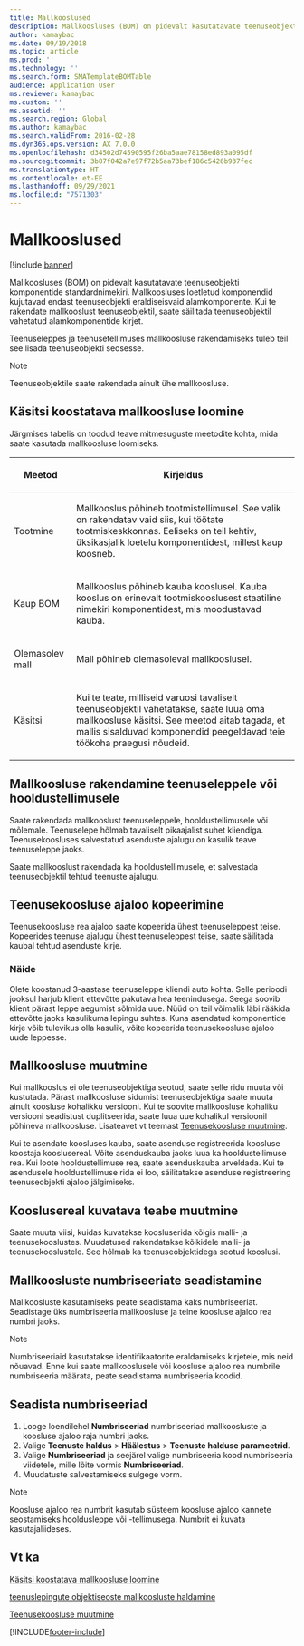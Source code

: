 ```yaml
---
title: Mallkooslused
description: Mallkoosluses (BOM) on pidevalt kasutatavate teenuseobjekti komponentide standardnimekiri.
author: kamaybac
ms.date: 09/19/2018
ms.topic: article
ms.prod: ''
ms.technology: ''
ms.search.form: SMATemplateBOMTable
audience: Application User
ms.reviewer: kamaybac
ms.custom: ''
ms.assetid: ''
ms.search.region: Global
ms.author: kamaybac
ms.search.validFrom: 2016-02-28
ms.dyn365.ops.version: AX 7.0.0
ms.openlocfilehash: d34502d74590595f26ba5aae78158ed893a095df
ms.sourcegitcommit: 3b87f042a7e97f72b5aa73bef186c5426b937fec
ms.translationtype: HT
ms.contentlocale: et-EE
ms.lasthandoff: 09/29/2021
ms.locfileid: "7571303"
---
```

# <a name="template-boms"></a>Mallkooslused

[!include [banner](../includes/banner.md)]

Mallkoosluses (BOM) on pidevalt kasutatavate teenuseobjekti komponentide standardnimekiri. Mallkoosluses loetletud komponendid kujutavad endast teenuseobjekti eraldiseisvaid alamkomponente. Kui te rakendate mallkooslust teenuseobjektil, saate säilitada teenuseobjektil vahetatud alamkomponentide kirjet.

Teenuseleppes ja teenusetellimuses mallkoosluse rakendamiseks tuleb teil see lisada teenuseobjekti seosesse.

> [!NOTE]
> Teenuseobjektile saate rakendada ainult ühe mallkoosluse.

## <a name="create-a-template-bom"></a>Käsitsi koostatava mallkoosluse loomine

Järgmises tabelis on toodud teave mitmesuguste meetodite kohta, mida saate kasutada mallkoosluse loomiseks.

<table>
<colgroup>
<col />
<col />
</colgroup>
<thead>
<tr class="header">
<th><p>Meetod</p></th>
<th><p>Kirjeldus</p></th>
</tr>
</thead>
<tbody>
<tr class="odd">
<td><p>Tootmine</p></td>
<td><p>Mallkooslus põhineb tootmistellimusel. See valik on rakendatav vaid siis, kui töötate tootmiskeskkonnas. Eeliseks on teil kehtiv, üksikasjalik loetelu komponentidest, millest kaup koosneb.</p></td>
</tr>
<tr class="even">
<td><p>Kaup BOM</p></td>
<td><p>Mallkooslus põhineb kauba kooslusel. Kauba kooslus on erinevalt tootmiskooslusest staatiline nimekiri komponentidest, mis moodustavad kauba.</p></td>
</tr>
<tr class="odd">
<td><p>Olemasolev mall</p></td>
<td><p>Mall põhineb olemasoleval mallkooslusel.</p></td>
</tr>
<tr class="even">
<td><p>Käsitsi</p></td>
<td><p>Kui te teate, milliseid varuosi tavaliselt teenuseobjektil vahetatakse, saate luua oma mallkoosluse käsitsi. See meetod aitab tagada, et mallis sisalduvad komponendid peegeldavad teie töökoha praegusi nõudeid.</p></td>
</tr>
</tbody>
</table>

## <a name="apply-the-template-bom-to-a-service-agreement-or-service-order"></a>Mallkoosluse rakendamine teenuseleppele või hooldustellimusele

Saate rakendada mallkooslust teenuseleppele, hooldustellimusele või mõlemale. Teenuselepe hõlmab tavaliselt pikaajalist suhet kliendiga. Teenusekoosluses salvestatud asenduste ajalugu on kasulik teave teenuseleppe jaoks.

Saate mallkooslust rakendada ka hooldustellimusele, et salvestada teenuseobjektil tehtud teenuste ajalugu.

## <a name="copy-the-history-of-a-service-bom"></a>Teenusekoosluse ajaloo kopeerimine

Teenusekoosluse rea ajaloo saate kopeerida ühest teenuseleppest teise. Kopeerides teenuse ajalugu ühest teenuseleppest teise, saate säilitada kaubal tehtud asenduste kirje.

### <a name="example"></a>Näide

Olete koostanud 3-aastase teenuseleppe kliendi auto kohta. Selle perioodi jooksul harjub klient ettevõtte pakutava hea teenindusega. Seega soovib klient pärast leppe aegumist sõlmida uue. Nüüd on teil võimalik läbi rääkida ettevõtte jaoks kasulikuma lepingu suhtes. Kuna asendatud komponentide kirje võib tulevikus olla kasulik, võite kopeerida teenusekoosluse ajaloo uude leppesse.

## <a name="modify-the-template-bom"></a>Mallkoosluse muutmine

Kui mallkooslus ei ole teenuseobjektiga seotud, saate selle ridu muuta või kustutada. Pärast mallkoosluse sidumist teenuseobjektiga saate muuta ainult koosluse kohalikku versiooni. Kui te soovite mallkoosluse kohaliku versiooni seadistust duplitseerida, saate luua uue kohalikul versioonil põhineva mallkoosluse. Lisateavet vt teemast [Teenusekoosluse muutmine](modify-service-bom.md).

Kui te asendate koosluses kauba, saate asenduse registreerida koosluse koostaja kooslusereal. Võite asenduskauba jaoks luua ka hooldustellimuse rea. Kui loote hooldustellimuse rea, saate asenduskauba arveldada. Kui te asendusele hooldustellimuse rida ei loo, säilitatakse asenduse registreering teenuseobjekti ajaloo jälgimiseks.

## <a name="change-how-information-on-the-bom-line-is-displayed"></a>Kooslusereal kuvatava teabe muutmine

Saate muuta viisi, kuidas kuvatakse koosluserida kõigis malli- ja teenusekooslustes. Muudatused rakendatakse kõikidele malli- ja teenusekooslustele. See hõlmab ka teenuseobjektidega seotud kooslusi.

## <a name="set-up-number-sequences-for-template-boms"></a>Mallkoosluste numbriseeriate seadistamine

Mallkoosluste kasutamiseks peate seadistama kaks numbriseeriat. Seadistage üks numbriseeria mallkoosluse ja teine koosluse ajaloo rea numbri jaoks.

> [!NOTE]
> Numbriseeriaid kasutatakse identifikaatorite eraldamiseks kirjetele, mis neid nõuavad. Enne kui saate mallkooslusele või koosluse ajaloo rea numbrile numbriseeria määrata, peate seadistama numbriseeria koodid.

## <a name="set-up-number-sequences"></a>Seadista numbriseeriad

1. Looge loendilehel **Numbriseeriad** numbriseeriad mallkoosluste ja koosluse ajaloo raja numbri jaoks.
1. Valige **Teenuste haldus** \> **Häälestus** \> **Teenuste halduse parameetrid**.
1. Valige **Numbriseeriad** ja seejärel valige numbriseeria kood numbriseeria viidetele, mille lõite vormis **Numbriseeriad**.
1. Muudatuste salvestamiseks sulgege vorm.

> [!NOTE]
> Koosluse ajaloo rea numbrit kasutab süsteem koosluse ajaloo kannete seostamiseks hooldusleppe või -tellimusega. Numbrit ei kuvata kasutajaliideses.

## <a name="see-also"></a>Vt ka

[Käsitsi koostatava mallkoosluse loomine](create-template-bom.md)

[teenuslepingute objektiseoste mallkoosluste haldamine](manage-template-boms-on-object-relations.md)

[Teenusekoosluse muutmine](modify-service-bom.md)

[!INCLUDE[footer-include](../../includes/footer-banner.md)]
